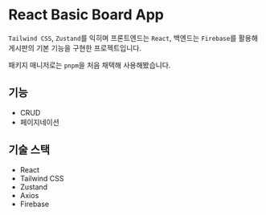 # React Basic Board App

`Tailwind CSS`, `Zustand`를 익히며 프론트엔드는 `React`, 백엔드는 `Firebase`를 활용해 게시판의 기본 기능을 구현한 프로젝트입니다.

패키지 매니저로는 `pnpm`을 처음 채택해 사용해봤습니다.

## 기능

- CRUD
- 페이지네이션

## 기술 스택

- React
- Tailwind CSS
- Zustand
- Axios
- Firebase
